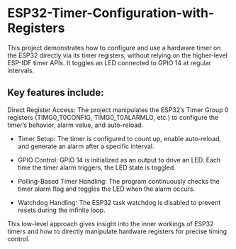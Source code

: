 # ESP32-Timer-Configuration-with-Registers
This project demonstrates how to configure and use a hardware timer on the ESP32 directly via its timer registers, without relying on the higher-level ESP-IDF timer APIs. It toggles an LED connected to GPIO 14 at regular intervals.

## Key features include:

Direct Register Access: The project manipulates the ESP32’s Timer Group 0 registers (TIMG0_T0CONFIG, TIMG0_T0ALARMLO, etc.) to configure the timer’s behavior, alarm value, and auto-reload.

- Timer Setup: The timer is configured to count up, enable auto-reload, and generate an alarm after a specific interval.

- GPIO Control: GPIO 14 is initialized as an output to drive an LED. Each time the timer alarm triggers, the LED state is toggled.

- Polling-Based Timer Handling: The program continuously checks the timer alarm flag and toggles the LED when the alarm occurs.

- Watchdog Handling: The ESP32 task watchdog is disabled to prevent resets during the infinite loop.

This low-level approach gives insight into the inner workings of ESP32 timers and how to directly manipulate hardware registers for precise timing control.
